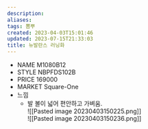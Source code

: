 ```yaml
---
description:
aliases: 
tags: 뽐뿌 
created: 2023-04-03T15:01:46
updated: 2023-07-15T21:33:03
title: 뉴발란스 러닝화
---
```

- NAME M1080B12
- STYLE NBPFDS102B
- PRICE 169000
- MARKET Square-One
- 느낌
	- 발 볼이 넓어 편안하고 가벼움.  
![[Pasted image 20230403150225.png]]  
![[Pasted image 20230403150236.png]]
